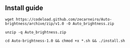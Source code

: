 ## Install guide

```
wget https://codeload.github.com/zecarneiro/Auto-brightness/archive/zip/v1.0 -O Auto_brightness.zip
```
```
unzip -q Auto_brightness.zip
```
```
cd Auto-brightness-1.0 && chmod +x *.sh && ./install.sh
```
